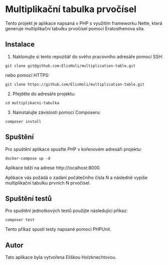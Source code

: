 # Multiplikační tabulka prvočísel

Tento projekt je aplikace napsaná v PHP s využitím frameworku Nette, která generuje multiplikační tabulku prvočísel pomocí Eratosthenova síta.

## Instalace

1. Naklonujte si tento repozitář do svého pracovního adresáře pomocí SSH:

```
git clone git@github.com:ElisHoli/multiplication-table.git
```

nebo pomocí HTTPS:

```
git clone https://github.com/ElisHoli/multiplication-table.git
```

2. Přejděte do adresáře projektu:
```
cd multiplikacni-tabulka
```

3. Nainstalujte závislosti pomocí Composeru:
```
composer install
```


## Spuštění

Pro spuštění aplikace spusťte PHP v kořenovém adresáři projektu:
```
docker-compose up -d
```
Aplikace běží na adrese http://localhost:8000.

Aplikace vás požádá o zadání počátečního čísla N a následně vypíše multiplikační tabulku prvních N prvočísel.


## Spuštění testů

Pro spuštění jednotkových testů použijte následující příkaz:
```
composer test
```

Tento příkaz spustí testy napsané pomocí PHPUnit.


## Autor

Tato aplikace byla vytvořena Eliškou Holzknechtovou.
